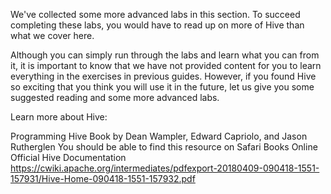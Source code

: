 We've collected some more advanced labs in this section. To succeed completing these labs, you would have to read up on more of Hive than what we cover here.

Although you can simply run through the labs and learn what you can from it, it is important to know that we have not provided content for you to learn everything in the exercises in previous guides. However, if you found Hive so exciting that you think you will use it in the future, let us give you some suggested reading and some more advanced labs.

Learn more about Hive:

Programming Hive
Book by Dean Wampler, Edward Capriolo, and Jason Rutherglen
You should be able to find this resource on Safari Books Online
Official Hive Documentation https://cwiki.apache.org/intermediates/pdfexport-20180409-090418-1551-157931/Hive-Home-090418-1551-157932.pdf

